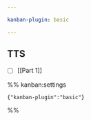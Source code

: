 ```yaml
---

kanban-plugin: basic

---
```


## TTS

- [ ] [[Part 1]]




%% kanban:settings
```
{"kanban-plugin":"basic"}
```
%%